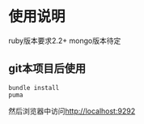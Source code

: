 使用说明
=======

ruby版本要求2.2+
mongo版本待定

## git本项目后使用 ##


```
bundle install
puma
```

然后浏览器中访问[http://localhost:9292](http://localhost:9292)
